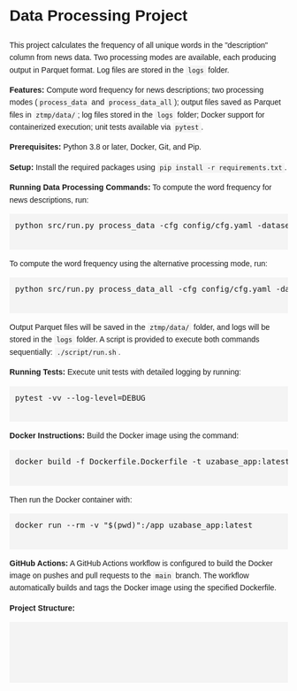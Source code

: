 <!DOCTYPE html>
<html lang="en">
<head>
  <meta charset="UTF-8">
  <meta name="viewport" content="width=device-width, initial-scale=1.0">
  <title>Data Processing Project README</title>
  <style>
    body {
      font-family: Arial, sans-serif;
      margin: 20px;
      line-height: 1.6;
    }
    pre {
      background-color: #f4f4f4;
      padding: 10px;
      overflow-x: auto;
    }
    code {
      background-color: #f4f4f4;
      padding: 2px 4px;
    }
  </style>
</head>
<body>
  <h1>Data Processing Project</h1>
  <p>This project calculates the frequency of all unique words in the "description" column from news data. Two processing modes are available, each producing output in Parquet format. Log files are stored in the <code>logs</code> folder.</p>
  <p><strong>Features:</strong> Compute word frequency for news descriptions; two processing modes (<code>process_data</code> and <code>process_data_all</code>); output files saved as Parquet files in <code>ztmp/data/</code>; log files stored in the <code>logs</code> folder; Docker support for containerized execution; unit tests available via <code>pytest</code>.</p>
  <p><strong>Prerequisites:</strong> Python 3.8 or later, Docker, Git, and Pip.</p>
  <p><strong>Setup:</strong>  Install the required packages using <code>pip install -r requirements.txt</code>.</p>
  <p><strong>Running Data Processing Commands:</strong> To compute the word frequency for news descriptions, run:</p>
  <pre>
python src/run.py process_data -cfg config/cfg.yaml -dataset news -dirout "ztmp/data/"
  </pre>
  <p>To compute the word frequency using the alternative processing mode, run:</p>
  <pre>
python src/run.py process_data_all -cfg config/cfg.yaml -dataset news -dirout "ztmp/data/"
  </pre>
  <p>Output Parquet files will be saved in the <code>ztmp/data/</code> folder, and logs will be stored in the <code>logs</code> folder. A script is provided to execute both commands sequentially: <code>./script/run.sh</code>.</p>
  <p><strong>Running Tests:</strong> Execute unit tests with detailed logging by running:</p>
  <pre>
pytest -vv --log-level=DEBUG
  </pre>
  <p><strong>Docker Instructions:</strong> Build the Docker image using the command:</p>
  <pre>
docker build -f Dockerfile.Dockerfile -t uzabase_app:latest .
  </pre>
  <p>Then run the Docker container with:</p>
  <pre>
docker run --rm -v "$(pwd)":/app uzabase_app:latest
  </pre> 
  <p><strong>GitHub Actions:</strong> A GitHub Actions workflow is configured to build the Docker image on pushes and pull requests to the <code>main</code> branch. The workflow automatically builds and tags the Docker image using the specified Dockerfile.</p>
  <p><strong>Project Structure:</strong></p>
  <pre>

</html>
